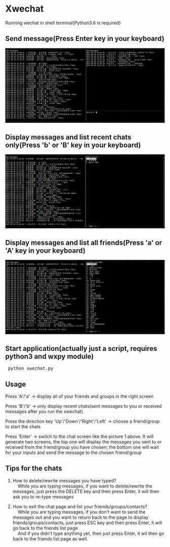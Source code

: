 # Xwechat
Running wechat in shell terminal(Python3.6 is required)

## Send message(Press Enter key in your keyboard)
![image](https://github.com/MrDreamerSang/Xwechat/blob/master/images/xwx11.PNG)

## Display messages and list recent chats only(Press 'b' or 'B' key in your keyboard)
![image](https://github.com/MrDreamerSang/Xwechat/blob/master/images/xwx12.PNG)

## Display messages and list all friends(Press 'a' or 'A' key in your keyboard)
![image](https://github.com/MrDreamerSang/Xwechat/blob/master/images/xwx13.PNG)


## Start application(actually just a script, requires python3 and wxpy module)
<pre> python xwechat.py </pre>


## Usage
Press 'A'/'a'  ->  display all of your friends and groups in the right screen

Press 'B'/'b'  ->  only display recent chats(sent messages to you or received messages after you run the xwechat)

Press the direction key 'Up'/'Down'/'Right'/'Left'  ->  choose a friend/group to start the chats

Press 'Enter'  ->  switch to the chat screen like the picture 1 above. It will generate two screens, the top one will display the messages you sent to or received from the friend/group you have chosen; the bottom one will wait for your inputs and send the message to the chosen friend/group

## Tips for the chats
1. How to delete/rewrite messages you have typed?  
&nbsp;&nbsp;&nbsp;&nbsp;While you are typing messages, if you want to delete/rewrite the messages, just press the DELETE key and then press Enter, it will then ask you to re-type messages

2. How to exit the chat page and list your friends/groups/contacts?  
&nbsp;&nbsp;&nbsp;&nbsp;While you are typing messages, if you don't want to send the messages out and you want to return back to the page to display friends/groups/contacts, just press ESC key and then press Enter, it will go back to the friends list page  
&nbsp;&nbsp;&nbsp;&nbsp;And if you didn't type anything yet, then just press Enter, it wil then go back to the friends list page as well.

